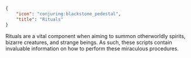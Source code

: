 ```json
{
    "icon": "conjuring:blackstone_pedestal",
    "title": "Rituals"
}
```

Rituals are a vital component when aiming to summon otherworldly spirits, bizarre creatures, and strange beings. 
As such, these scripts contain invaluable information on how to perform these miraculous procedures.